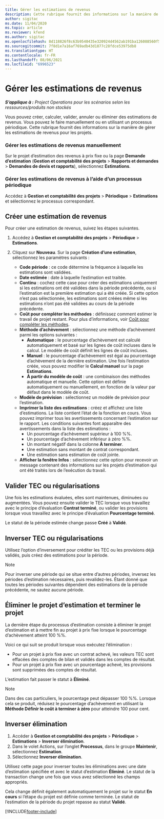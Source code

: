 ```yaml
---
title: Gérer les estimations de revenus
description: Cette rubrique fournit des informations sur la manière de gérer les estimations de revenus pour les projets.
author: sigitac
ms.date: 11/04/2020
ms.topic: article
ms.reviewer: kfend
ms.author: sigitac
ms.openlocfilehash: 8d118826f8c63b9540435e320924d4562ab191ba126088560f5def1c1ff0b908
ms.sourcegitcommit: 7f8d1e7a16af769adb43d1877c28fdce53975db8
ms.translationtype: HT
ms.contentlocale: fr-FR
ms.lasthandoff: 08/06/2021
ms.locfileid: "6996523"
---
```

# <a name="manage-revenue-estimates"></a>Gérer les estimations de revenus

_**S’applique à :** Project Operations pour les scénarios selon les ressources/produits non stockés_

Vous pouvez créer, calculer, valider, annuler ou éliminer des estimations de revenus. Vous pouvez le faire manuellement ou en utilisant un processus périodique. Cette rubrique fournit des informations sur la manière de gérer les estimations de revenus pour les projets.

### <a name="manage-revenue-estimates-manually"></a>Gérer les estimations de revenus manuellement

Sur le projet d’estimation des revenus à prix fixe ou la page **Demande d’estimation** (**Gestion et comptabilité des projets** > **Rapports et demandes** > **Demandes de devis et rapports**), sélectionnez **Estimations**.

### <a name="manage-revenue-estimates-using-a-periodic-process"></a>Gérer les estimations de revenus à l’aide d’un processus périodique

Accédez à **Gestion et comptabilité des projets** > **Périodique** > **Estimations** et sélectionnez le processus correspondant.

## <a name="create-a-revenue-estimate"></a>Créer une estimation de revenus

Pour créer une estimation de revenus, suivez les étapes suivantes. 

1. Accédez à **Gestion et comptabilité des projets** > **Périodique** > **Estimations**.
2. Cliquez sur **Nouveau**. Sur la page **Création d’une estimation**, sélectionnez les paramètres suivants :

   - **Code période** : ce code détermine la fréquence à laquelle les estimations sont validées.
   - **Date estimée** : date à laquelle l’estimation est traitée.
   - **Continu** : cochez cette case pour créer des estimations uniquement si les estimations ont été validées dans la période précédente, ou si l’estimation est la première estimation qui a été créée. Si cette option n’est pas sélectionnée, les estimations sont créées même si les estimations n’ont pas été validées au cours de la période précédente.
   - **Coût pour compléter les méthodes** : définissez comment estimer le travail de projet restant. Pour plus d’informations, voir [Coût pour compléter les méthodes](cost-complete-methods.md).
   - **Méthode d’achèvement** : sélectionnez une méthode d’achèvement parmi les options suivantes :
     - **Automatique** : le pourcentage d’achèvement est calculé automatiquement et basé sur les lignes de coût incluses dans le calcul. Le modèle de coût définit les lignes de coût incluses.
     - **Manuel** : le pourcentage d’achèvement est égal au pourcentage d’achèvement de la dernière estimation. Une fois l’estimation créée, vous pouvez modifier le **Calcul manuel** sur la page **Estimations**.
     - **À partir du modèle de coût** : une combinaison des méthodes automatique et manuelle. Cette option est définie automatiquement ou manuellement, en fonction de la valeur par défaut dans le modèle de coût.
   - **Modèle de prévision** : sélectionnez un modèle de prévision pour l’estimation.
   - **Imprimer la liste des estimations** : créez et affichez une liste d’estimations. La liste contient l’état de la fonction en cours. Vous pouvez imprimer tous les avertissements concernant l’estimation sur le rapport. Les conditions suivantes font apparaître des avertissements dans la liste des estimations :
     - Un pourcentage d’achèvement supérieur à 100 %%.
     - Un pourcentage d’achèvement inférieur à zéro %%.
     - Un montant négatif dans la colonne **À terminer**.
     - Une estimation sans montant de contrat correspondant.
     - Une estimation sans estimation de coût jointe.
   - **Afficher la fenêtre Infos** : sélectionnez cette option pour recevoir un message contenant des informations sur les projets d’estimation qui ont été traités lors de l’exécution du travail.


## <a name="post-wip-or-accruals"></a>Valider TEC ou régularisations

Une fois les estimations évaluées, elles sont maintenues, diminuées ou augmentées. Vous pouvez ensuite valider le TEC lorsque vous travaillez avec le principe d’évaluation **Contrat terminé**, ou valider les provisions lorsque vous travaillez avec le principe d’évaluation **Pourcentage terminé**.
  
Le statut de la période estimée change passe **Créé** à **Validé**.

## <a name="reverse-wip-or-accruals"></a>Inverser TEC ou régularisations

Utilisez l’option d’inversement pour créditer les TEC ou les provisions déjà validés, puis créez des estimations pour la période.

> [!NOTE]
> Pour inverser une période qui se situe entre d’autres périodes, inversez les périodes d’estimation nécessaires, puis revalidez-les. Étant donné que toutes les périodes suivantes dépendent des estimations de la période précédente, ne sautez aucune période.

## <a name="eliminate-the-estimate-project-and-finish-the-project"></a>Éliminer le projet d’estimation et terminer le projet

La dernière étape du processus d’estimation consiste à éliminer le projet d’estimation et à mettre fin au projet à prix fixe lorsque le pourcentage d’achèvement atteint 100 %%.

Voici ce qui suit se produit lorsque vous exécutez l’élimination :

- Pour un projet à prix fixe avec un contrat achevé, les valeurs TEC sont effacées des comptes de bilan et validés dans les comptes de résultat.
- Pour un projet à prix fixe avec un pourcentage achevé, les provisions sont supprimées des comptes de résultat.

L’estimation fait passer le statut à **Éliminé**.

> [!NOTE]
> Dans des cas particuliers, le pourcentage peut dépasser 100 %%. Lorsque cela se produit, réduisez le pourcentage d’achèvement en utilisant la **Méthode Définir le coût à terminer à zéro** pour atteindre 100 pour cent.

## <a name="reverse-elimination"></a>Inverser élimination

1. Accéder à **Gestion et comptabilité des projets** > **Périodique** > **Estimations** > **Inverser élimination**. 
2. Dans le volet Actions, sur l’onglet **Processus**, dans le groupe **Maintenir**, sélectionnez **Estimation**. 
3. Sélectionnez **Inverser élimination**.

Utilisez cette page pour inverser toutes les éliminations avec une date d’estimation spécifiée et avec le statut d’estimation **Éliminé**. Le statut de la transaction change une fois que vous avez sélectionné les champs appropriés.

Cela change définit également automatiquement le projet sur le statut **En cours** si l’étape du projet est définie comme terminée. Le statut de l’estimation de la période du projet repasse au statut **Validé**.


[!INCLUDE[footer-include](../includes/footer-banner.md)]